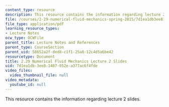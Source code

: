 ```yaml
---
content_type: resource
description: This resource contains the information regarding lecture 2 slides.
file: /courses/2-29-numerical-fluid-mechanics-spring-2015/7d1ea1db3ee81407052ea377ac6f4fde_MIT2_29S15_Lecture2.pdf
file_type: application/pdf
learning_resource_types:
- Lecture Notes
ocw_type: OCWFile
parent_title: Lecture Notes and References
parent_type: CourseSection
parent_uid: 58652a2f-ded8-c1f1-25a8-12c4d5a6be42
resourcetype: Document
title: 2.29 Numerical Fluid Mechanics Lecture 2 Slides
uid: 7d1ea1db-3ee8-1407-052e-a377ac6f4fde
video_files:
  video_thumbnail_file: null
video_metadata:
  youtube_id: null
---
```

This resource contains the information regarding lecture 2 slides.

